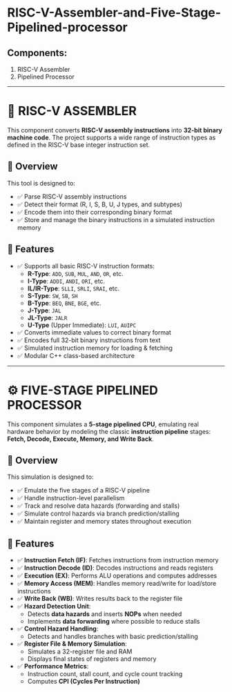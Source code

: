 # RISC-V-Assembler-and-Five-Stage-Pipelined-processor

## Components:
1. RISC-V Assembler  
2. Pipelined Processor

---

# 🔧 RISC-V ASSEMBLER

This component converts **RISC-V assembly instructions** into **32-bit binary machine code**. The project supports a wide range of instruction types as defined in the RISC-V base integer instruction set.

## 📝 Overview

This tool is designed to:

- ✅ Parse RISC-V assembly instructions  
- ✅ Detect their format (R, I, S, B, U, J types, and subtypes)  
- ✅ Encode them into their corresponding binary format  
- ✅ Store and manage the binary instructions in a simulated instruction memory  

## 🚀 Features

- ✅ Supports all basic RISC-V instruction formats:
  - **R-Type**: `ADD`, `SUB`, `MUL`, `AND`, `OR`, etc.
  - **I-Type**: `ADDI`, `ANDI`, `ORI`, etc.
  - **IL/IR-Type**: `SLLI`, `SRLI`, `SRAI`, etc.
  - **S-Type**: `SW`, `SB`, `SH`
  - **B-Type**: `BEQ`, `BNE`, `BGE`, etc.
  - **J-Type**: `JAL`
  - **JL-Type**: `JALR`
  - **U-Type** (Upper Immediate): `LUI`, `AUIPC`
- ✅ Converts immediate values to correct binary format  
- ✅ Encodes full 32-bit binary instructions from text  
- ✅ Simulated instruction memory for loading & fetching  
- ✅ Modular C++ class-based architecture  

---

# ⚙️ FIVE-STAGE PIPELINED PROCESSOR

This component simulates a **5-stage pipelined CPU**, emulating real hardware behavior by modeling the classic **instruction pipeline** stages: **Fetch, Decode, Execute, Memory, and Write Back**.

## 📝 Overview

This simulation is designed to:

- ✅ Emulate the five stages of a RISC-V pipeline  
- ✅ Handle instruction-level parallelism  
- ✅ Track and resolve data hazards (forwarding and stalls)  
- ✅ Simulate control hazards via branch prediction/stalling  
- ✅ Maintain register and memory states throughout execution  

## 🚀 Features

- ✅ **Instruction Fetch (IF)**: Fetches instructions from instruction memory  
- ✅ **Instruction Decode (ID)**: Decodes instructions and reads registers  
- ✅ **Execution (EX)**: Performs ALU operations and computes addresses  
- ✅ **Memory Access (MEM)**: Handles memory read/write for load/store instructions  
- ✅ **Write Back (WB)**: Writes results back to the register file  
- ✅ **Hazard Detection Unit**:
  - Detects **data hazards** and inserts **NOPs** when needed  
  - Implements **data forwarding** where possible to reduce stalls  
- ✅ **Control Hazard Handling**:
  - Detects and handles branches with basic prediction/stalling  
- ✅ **Register File & Memory Simulation**:
  - Simulates a 32-register file and RAM  
  - Displays final states of registers and memory  
- ✅ **Performance Metrics**:
  - Instruction count, stall count, and cycle count tracking  
  - Computes **CPI (Cycles Per Instruction)**   
